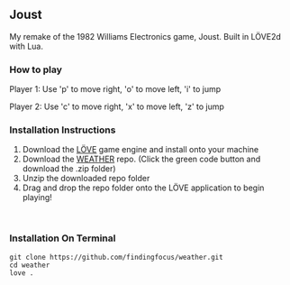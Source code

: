 ## Joust

My remake of the 1982 Williams Electronics game, Joust. Built in LÖVE2d with Lua.
<br>

### **How to play**
Player 1: Use 'p' to move right, 'o' to move left, 'i' to jump

Player 2: Use 'c' to move right, 'x' to move left, 'z' to jump

### **Installation Instructions**

1.    Download the [LÖVE](https://love2d.org/) game engine and install onto your machine
2.    Download the [WEATHER](https://github.com/findingfocus/joust) repo. (Click the green code button and download the .zip folder)
3.    Unzip the downloaded repo folder
4.    Drag and drop the repo folder onto the LÖVE application to begin playing!
<br>

### Installation On Terminal
```
git clone https://github.com/findingfocus/weather.git
cd weather
love .
```

